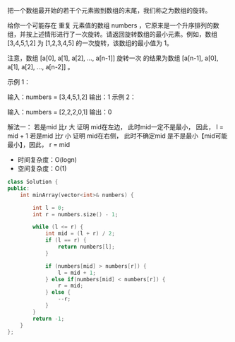 <!--
 * @Author: huangqianfei
 * @Date: 2023-09-03 19:53:05
 * @LastEditTime: 2023-09-03 20:00:40
 * @Description: 
-->
把一个数组最开始的若干个元素搬到数组的末尾，我们称之为数组的旋转。

给你一个可能存在 重复 元素值的数组 numbers ，它原来是一个升序排列的数组，并按上述情形进行了一次旋转。请返回旋转数组的最小元素。例如，数组 [3,4,5,1,2] 为 [1,2,3,4,5] 的一次旋转，该数组的最小值为 1。  

注意，数组 [a[0], a[1], a[2], ..., a[n-1]] 旋转一次 的结果为数组 [a[n-1], a[0], a[1], a[2], ..., a[n-2]] 。

 

示例 1：

输入：numbers = [3,4,5,1,2]
输出：1
示例 2：

输入：numbers = [2,2,2,0,1]
输出：0


解法一：
若是mid 比r 大 证明 mid在左边， 此时mid一定不是最小， 因此， l = mid + 1
若是mid 比r 小 证明 mid在右侧， 此时不确定mid 是不是最小【mid可能最小】，因此， r = mid

* 时间复杂度：O(logn)
* 空间复杂度：O(1)
```cpp
class Solution {
public:
    int minArray(vector<int>& numbers) {

        int l = 0;
        int r = numbers.size() - 1;

        while (l <= r) {
            int mid = (l + r) / 2;
            if (l == r) {
                return numbers[l];
            }

            if (numbers[mid] > numbers[r]) {
                l = mid + 1;
            } else if(numbers[mid] < numbers[r]) {
                r = mid;
            } else {
                --r;
            }
        }
        return -1;
    }
};

```